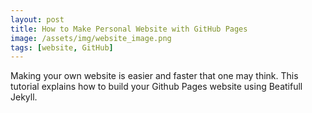 ```yaml
---
layout: post
title: How to Make Personal Website with GitHub Pages
image: /assets/img/website_image.png
tags: [website, GitHub]
---
```


Making your own website is easier and faster that one may think. This tutorial explains how to build your Github Pages  website using Beatifull Jekyll. 
